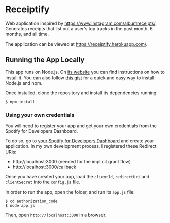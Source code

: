 # Receiptify

Web application inspired by https://www.instagram.com/albumreceipts/. Generates receipts that list out a user's top tracks in the past month, 6 months, and all time.

The application can be viewed at https://receiptify.herokuapp.com/.

## Running the App Locally

This app runs on Node.js. On [its website](http://www.nodejs.org/download/) you can find instructions on how to install it. You can also follow [this gist](https://gist.github.com/isaacs/579814) for a quick and easy way to install Node.js and npm.

Once installed, clone the repository and install its dependencies running:

    $ npm install

### Using your own credentials

You will need to register your app and get your own credentials from the Spotify for Developers Dashboard.

To do so, go to [your Spotify for Developers Dashboard](https://beta.developer.spotify.com/dashboard) and create your application. In my own development process, I registered these Redirect URIs:

- http://localhost:3000 (needed for the implicit grant flow)
- http://localhost:3000/callback

Once you have created your app, load the `clientId`, `redirectUri` and `clientSecret` into the `config.js` file.

In order to run the app, open the folder, and run its `app.js` file:

    $ cd authorization_code
    $ node app.js

Then, open `http://localhost:3000` in a browser.
